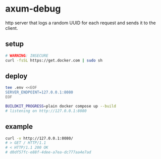 # axum-debug

http server that logs a random UUID for each request and sends it to the client.

## setup

```sh
# WARNING: INSECURE
curl -fsSL https://get.docker.com | sudo sh
```

## deploy

```sh
tee .env <<EOF
SERVER_ENDPOINT=127.0.0.1:8080
EOF

BUILDKIT_PROGRESS=plain docker compose up --build
# listening on http://127.0.0.1:8080
```

## example

```sh
curl -v http://127.0.0.1:8080/
# > GET / HTTP/1.1
# < HTTP/1.1 200 OK
# d0df57fc-e88f-4dee-a7ea-dc777aa4e7ad
```
